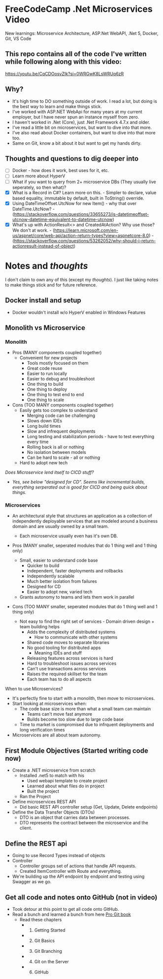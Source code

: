 # FreeCodeCamp .Net Microservices Video 
New learnings: Microservice Architecture, ASP.Net WebAPI, .Net 5, Docker, Git, VS Code

## This repo contains all of the code I've written while following along with this video:
https://youtu.be/CqCDOosvZIk?si=0WRGwK8LsWRUq6zR

## Why?
- It's high time to DO something outside of work.  I read a lot, but doing is the best way to learn and make things stick.
- I've worked with ASP.NET WebApi for many years at my current employer, but I have never spun an instance myself from zero.
- I haven't worked in .Net (Core), just .Net Framework 4.7.x and older.
- I've read a little bit on microservices, but want to dive into that more.
- I've also read about Docker containers, but want to dive into that more too.
- Same on Git, know a bit about it but want to get my hands dirty.

## Thoughts and questions to dig deeper into
- [ ] Docker - how does it work, best uses for it, etc.
- [ ] Learn more about HyperV
- [ ] What if you want to query from 2+ microservice DBs (They usually live seperately, so then what)?
- [x] What is a Record in C#?  Learn more on this.
      - Simpler to declare, value based equality, immutable by default, built in ToString() override.
- [x] Using DateTimeOffset.UtcNow for new Item() - why that over DateTime.UtcNow?
      - (https://stackoverflow.com/questions/33655273/is-datetimeoffset-utcnow-datetime-equivalent-to-datetime-utcnow)
- [x] What's up with ActionResult<> and CreatedAtAction?  Why use those?  We don't at work.
      - (https://learn.microsoft.com/en-us/aspnet/core/web-api/action-return-types?view=aspnetcore-8.0)
      - (https://stackoverflow.com/questions/53262052/why-should-i-return-actionresult-instead-of-object)

# Notes and _thoughts_ 
I don't claim to own any of this (except my _thoughts_). 
I just like taking notes to make things stick and for future reference.

## Docker install and setup
- Docker wouldn't install w/o HyperV enabled in Windows Features

## Monolith vs Microservice
### Monolith
- Pros (MANY components coupled together)
  - Convenient for new projects
	-	Tools mostly focused on them
	-	Great code reuse
	-	Easier to run locally
	-	Easier to debug and troubleshoot
	-	One thing to build
	-	One thing to deploy
	-	One thing to test end to end
	-	One thing to scale
- Cons (TOO MANY components coupled together)
  - Easily gets too complex to understand
	-	Merging code can be challenging
	-	Slows down IDEs
	-	Long build times
	-	Slow and infrequent deployments
	-	Long testing and stabilization periods - have to test everything every time
	-	Rolling back is all or nothing
	-	No isolation between models
	-	Can be hard to scale - all or nothing
  - Hard to adopt new tech

_Does Microservice lend itself to CICD stuff?_
- _Yes, see below "designed for CD".  Seems like incremental builds, everything serperated out is good for CICD and being quick about things._

### Microservices
- An architectural style that structures an application as a collection of independently deployable services that are modeled around a business domain and are usually owned by a small team.
  - Each microservice usually even has it's own DB.

- Pros (MANY smaller, seperated modules that do 1 thing well and 1 thing only)
  - Small, easier to understand code base
	-	Quicker to build
	-	Independent, faster deployments and rollbacks
	-	Independently scalable
	-	Much better isolation from failures
	-	Designed for CD
	-	Easier to adopt new, varied tech
  - Grants autonomy to teams and lets them work in parallel
- Cons (TOO MANY smaller, seperated modules that do 1 thing well and 1 thing only)
  - Not easy to find the right set of services
		-	Domain driven design + team building helps
	-	Adds the complexity of distributed systems
		-	How to communicate with other systems
	-	Shared code moves to separate libraries
	-	No good tooling for distributed apps
		-	Meaning IDEs and stuff
	-	Releasing features across services is hard
	-	Hard to troubleshoot issues across services
	-	Can't use transactions across services
	-	Raises the required skillset for the team
	  -	Each team has to do all aspects

When to use Microservices?
- It's perfectly fine to start with a monolith, then move to microservices.
- Start looking at microservices when:
  - The code base size is more than what a small team can maintain
	- Teams can't move fast anymore
	- Builds become too slow due to large code base
  - Time to market is compromised due to infrquent deployments and long verification times
- Microservices are all about team autonomy.

## First Module Objectives (Started writing code now)
- Create a .NET microservice from scratch
  - Installed .net5 to match with his
	-	Used webapi template to create project
	-	Learned about what files do in project
	-	Built the project
  - Ran the Project
- Define microservices REST API
  - Did basic REST API controller setup (Get, Update, Delete endpoints)
- Define the Data Transfer Objects (DTOs)
  - DTO is an object that carries data between processes.
  - DTO represents the contract between the microservice and the client.

## Define the REST api
- Going to use Record Types instead of objects
- Controller
  - Controller groups set of actions that handle API requests.
  - Created ItemController with Route and everything.
- We're building up the API endpoint by endpoint and testing using Swagger as we go.

## Get all code and notes onto GitHub (not in video)
- Took detour at this point to get all code onto GitHub.
- Read a bunch and learned a bunch from here [Pro Git book](https://git-scm.com/book/en/v2/Getting-Started-About-Version-Control)
  - Read these chapters
    - 1. Getting Started
    - 2. Git Basics
    - 3. Git Branching
    - 4. Git on the Server
    - 6. GitHub










